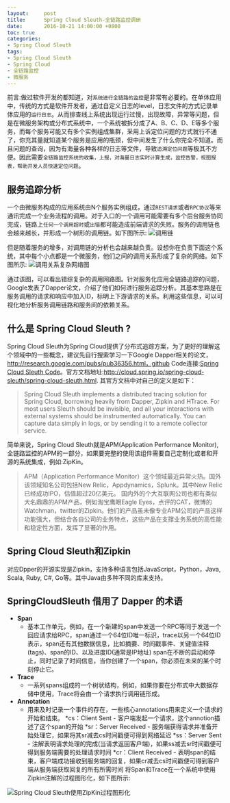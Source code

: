 ```yaml
---
layout:     post
title:      Spring Cloud Sleuth-全链路监控调研
date:       2016-10-21 14:00:00 +0800
toc: true
categories:
- Spring Cloud Sleuth
tags:
- Spring Cloud Sleuth
- Spring Cloud
- 全链路监控
- 微服务
---
```

前言:做过软件开发的都知道，对`系统进行全链路的监控`是非常有必要的。在单体应用中，传统的方式是软件开发者，通过自定义日志的level，日志文件的方式记录单体应用的`运行日志`。从而排查线上系统出现运行过慢，出现故障，异常等问题，但是在微服务架构或分布式系统中，一个系统被拆分成了A、B、C、D、E等多个服务，而每个服务可能又有多个实例组成集群，采用上诉定位问题的方式就行不通了，你充其量就知道某个服务是应用的瓶颈，但中间发生了什么你完全不知道。而且问题的查询，因为有海量各种各样的日志等文件，导致`追溯定位问题`等极其不方便。因此需要`全链路监控系统的收集，上报，对海量日志实时计算生成，监控告警，视图报表，帮助开发人员快速定位问题`。

## 服务追踪分析
一个由微服务构成的应用系统由N个服务实例组成，通过`REST请求`或者`RPC协议`等来通讯完成一个业务流程的调用。对于入口的一个调用可能需要有多个后台服务协同完成，链路上`任何一个调用超时`或`出错`都可能造成前端请求的失败。服务的调用链也会越来越长，并形成一个树形的调用链。如下图所示:
![调用链](/images/spring-cloud-sleuth/1/dyl.png)
<!--more-->
但是随着服务的增多，对调用链的分析也会越来越负责。设想你在负责下面这个系统，其中每个小点都是一个微服务，他们之间的调用关系形成了复杂的网络。如下图所示:
![调用关系复杂网络图](/images/spring-cloud-sleuth/1/qzfw.png)

通过该图，可以看出错综复杂的调用网路图。针对服务化应用全链路追踪的问题，Google发表了Dapper论文，介绍了他们如何进行服务追踪分析。其基本思路是在服务调用的请求和响应中加入ID，标明上下游请求的关系。利用这些信息，可以可视化地分析服务调用链路和服务间的依赖关系。

## 什么是 Spring Cloud Sleuth ?

Spring Cloud Sleuth为Spring Cloud提供了分布式追踪方案，为了更好的理解这个领域中的一些概念，建议先自行搜索学习一下Google Dapper相关的论文，http://research.google.com/pubs/pub36356.html，github Code连接:<a href="https://github.com/spring-cloud/spring-cloud-sleuth" target="_blank">Spring Cloud Sleuth Code</a>。官方文档地址:http://cloud.spring.io/spring-cloud-sleuth/spring-cloud-sleuth.html. 其官方文档中对自己的定义是如下：

>Spring Cloud Sleuth implements a distributed tracing solution for Spring Cloud, borrowing heavily from Dapper, Zipkin and HTrace. For most users Sleuth should be invisible, and all your interactions with external systems should be instrumented automatically. You can capture data simply in logs, or by sending it to a remote collector service.

简单来说，Spring Cloud Sleuth就是APM(Application Performance Monitor),全链路监控的APM的一部分，如果要完整的使用该组件需要自己定制化或者和开源的系统集成，例如:ZipKin。

>APM（Application Performance Monitor）这个领域最近异常火热。国外该领域知名公司包括New Relic，Appdynamics，Splunk。其中New Relic已经成功IPO，估值超过20亿美元。
>国内外的个大互联网公司也都有类似大名鼎鼎的APM产品，例如淘宝鹰眼Eagle Eyes，点评的CAT，微博的Watchman，twitter的Zipkin。他们的产品虽未像专业APM公司的产品这样功能强大，但结合各自公司的业务特点，这些产品在支撑业务系统的高性能和稳定性方面，发挥了显著的作用。

## Spring Cloud Sleuth和Zipkin
对应Dpper的开源实现是Zipkin，支持多种语言包括JavaScript，Python，Java, Scala, Ruby, C#, Go等。其中Java由多种不同的库来支持。

## SpringCloudSleuth 借用了 Dapper 的术语

* **Span**
	* 基本工作单元，例如，在一个新建的span中发送一个RPC等同于发送一个回应请求给RPC，span通过一个64位ID唯一标识，trace以另一个64位ID表示，span还有其他数据信息，比如摘要、时间戳事件、关键值注释(tags)、span的ID、以及进度ID(通常是IP地址) span在不断的启动和停止，同时记录了时间信息，当你创建了一个span，你必须在未来的某个时刻停止它。
* **Trace**
	* 一系列spans组成的一个树状结构，例如，如果你要在分布式中大数据存储中使用，Trace将会由一个请求执行调用链形成。
* **Annotation**
	* 用来及时记录一个事件的存在，一些核心annotations用来定义一个请求的开始和结束。
	*cs：Client Sent - 客户端发起一个请求，这个annotion描述了这个span的开始
    *sr：Server Received - 服务端获得请求并准备开始处理它，如果将其sr减去cs时间戳便可得到网络延迟
    *ss：Server Sent - 注解表明请求处理的完成(当请求返回客户端)，如果ss减去sr时间戳便可得到服务端需要的处理请求时间
    *cr：Client Received - 表明span的结束，客户端成功接收到服务端的回复，如果cr减去cs时间戳便可得到客户端从服务端获取回复的所有所需时间
将Span和Trace在一个系统中使用Zipkin注解的过程图形化，如下图所示:

![Spring Cloud Sleuth使用ZipKin过程图形化](/images/spring-cloud-sleuth/1/trace-id.png)




